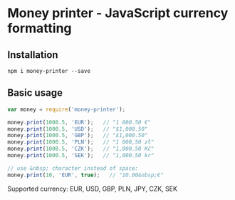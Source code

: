 # Money printer - JavaScript currency formatting

## Installation
```
npm i money-printer --save
```

## Basic usage
```javascript
var money = require('money-printer');

money.print(1000.5, 'EUR');   // "1 000.50 €"
money.print(1000.5, 'USD');   // "$1,000.50"
money.print(1000.5, 'GBP');   // "£1,000.50"
money.print(1000.5, 'PLN');   // "1 000,50 zł"
money.print(1000.5, 'CZK');   // "1,000.50 Kč"
money.print(1000.5, 'SEK');   // "1,000.50 kr"

// use &nbsp; character instead of space:
money.print(10, 'EUR', true);   // "10.00&nbsp;€"
```

Supported currency: EUR, USD, GBP, PLN, JPY, CZK, SEK